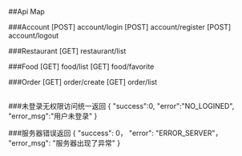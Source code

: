 ##Api Map

###Account
	[POST] account/login
	[POST] account/register
	[POST] account/logout

###Restaurant
	[GET] restaurant/list


###Food
	[GET] food/list
	[GET] food/favorite

###Order
	[GET] order/create
	[GET] order/list

##

###未登录无权限访问统一返回
	{
		"success":0,
		"error":"NO_LOGINED",
		"error_msg":"用户未登录"
	}

###服务器错误返回
	{
		"success": 0，
		"error": "ERROR_SERVER"，
		"error_msg": "服务器出现了异常"
	}
